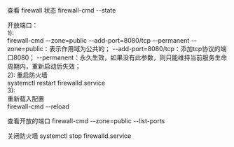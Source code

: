 查看 firewall 状态
firewall-cmd --state

开放端口：<br>
1):<br>
firewall-cmd --zone=public --add-port=8080/tcp --permanent
--zone=public：表示作用域为公共的；
--add-port=8080/tcp：添加tcp协议的端口8080；
--permanent：永久生效，如果没有此参数，则只能维持当前服务生命周期内，重新启动后失效；<br>
2):
重启防火墙<br>
systemctl restart firewalld.service<br>
3):<br>
重新载入配置<br>
firewall-cmd --reload

查看开放的端口
firewall-cmd --zone=public --list-ports

关闭防火墙
systemctl stop firewalld.service